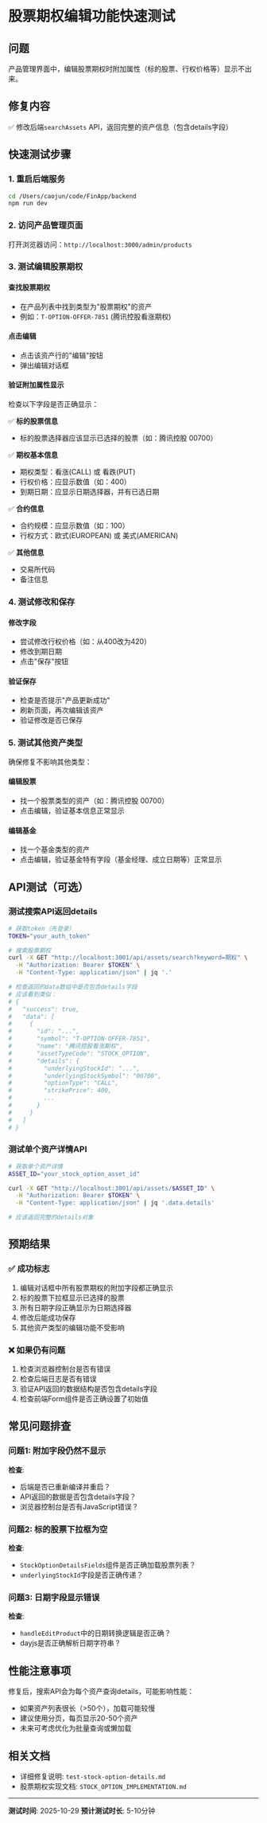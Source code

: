 # 股票期权编辑功能快速测试

## 问题
产品管理界面中，编辑股票期权时附加属性（标的股票、行权价格等）显示不出来。

## 修复内容
✅ 修改后端`searchAssets` API，返回完整的资产信息（包含details字段）

## 快速测试步骤

### 1. 重启后端服务
```bash
cd /Users/caojun/code/FinApp/backend
npm run dev
```

### 2. 访问产品管理页面
打开浏览器访问：`http://localhost:3000/admin/products`

### 3. 测试编辑股票期权

#### 查找股票期权
- 在产品列表中找到类型为"股票期权"的资产
- 例如：`T-OPTION-OFFER-7851` (腾讯控股看涨期权)

#### 点击编辑
- 点击该资产行的"编辑"按钮
- 弹出编辑对话框

#### 验证附加属性显示
检查以下字段是否正确显示：

✅ **标的股票信息**
- 标的股票选择器应该显示已选择的股票（如：腾讯控股 00700）

✅ **期权基本信息**
- 期权类型：看涨(CALL) 或 看跌(PUT)
- 行权价格：应显示数值（如：400）
- 到期日期：应显示日期选择器，并有已选日期

✅ **合约信息**
- 合约规模：应显示数值（如：100）
- 行权方式：欧式(EUROPEAN) 或 美式(AMERICAN)

✅ **其他信息**
- 交易所代码
- 备注信息

### 4. 测试修改和保存

#### 修改字段
- 尝试修改行权价格（如：从400改为420）
- 修改到期日期
- 点击"保存"按钮

#### 验证保存
- 检查是否提示"产品更新成功"
- 刷新页面，再次编辑该资产
- 验证修改是否已保存

### 5. 测试其他资产类型

确保修复不影响其他类型：

#### 编辑股票
- 找一个股票类型的资产（如：腾讯控股 00700）
- 点击编辑，验证基本信息正常显示

#### 编辑基金
- 找一个基金类型的资产
- 点击编辑，验证基金特有字段（基金经理、成立日期等）正常显示

## API测试（可选）

### 测试搜索API返回details

```bash
# 获取token（先登录）
TOKEN="your_auth_token"

# 搜索股票期权
curl -X GET "http://localhost:3001/api/assets/search?keyword=期权" \
  -H "Authorization: Bearer $TOKEN" \
  -H "Content-Type: application/json" | jq '.'

# 检查返回的data数组中是否包含details字段
# 应该看到类似：
# {
#   "success": true,
#   "data": [
#     {
#       "id": "...",
#       "symbol": "T-OPTION-OFFER-7851",
#       "name": "腾讯控股看涨期权",
#       "assetTypeCode": "STOCK_OPTION",
#       "details": {
#         "underlyingStockId": "...",
#         "underlyingStockSymbol": "00700",
#         "optionType": "CALL",
#         "strikePrice": 400,
#         ...
#       }
#     }
#   ]
# }
```

### 测试单个资产详情API

```bash
# 获取单个资产详情
ASSET_ID="your_stock_option_asset_id"

curl -X GET "http://localhost:3001/api/assets/$ASSET_ID" \
  -H "Authorization: Bearer $TOKEN" \
  -H "Content-Type: application/json" | jq '.data.details'

# 应该返回完整的details对象
```

## 预期结果

### ✅ 成功标志
1. 编辑对话框中所有股票期权的附加字段都正确显示
2. 标的股票下拉框显示已选择的股票
3. 所有日期字段正确显示为日期选择器
4. 修改后能成功保存
5. 其他资产类型的编辑功能不受影响

### ❌ 如果仍有问题
1. 检查浏览器控制台是否有错误
2. 检查后端日志是否有错误
3. 验证API返回的数据结构是否包含details字段
4. 检查前端Form组件是否正确设置了初始值

## 常见问题排查

### 问题1: 附加字段仍然不显示
**检查**: 
- 后端是否已重新编译并重启？
- API返回的数据是否包含details字段？
- 浏览器控制台是否有JavaScript错误？

### 问题2: 标的股票下拉框为空
**检查**:
- `StockOptionDetailsFields`组件是否正确加载股票列表？
- `underlyingStockId`字段是否正确传递？

### 问题3: 日期字段显示错误
**检查**:
- `handleEditProduct`中的日期转换逻辑是否正确？
- dayjs是否正确解析日期字符串？

## 性能注意事项

修复后，搜索API会为每个资产查询details，可能影响性能：
- 如果资产列表很长（>50个），加载可能较慢
- 建议使用分页，每页显示20-50个资产
- 未来可考虑优化为批量查询或懒加载

## 相关文档

- 详细修复说明: `test-stock-option-details.md`
- 股票期权实现文档: `STOCK_OPTION_IMPLEMENTATION.md`

---

**测试时间**: 2025-10-29
**预计测试时长**: 5-10分钟
